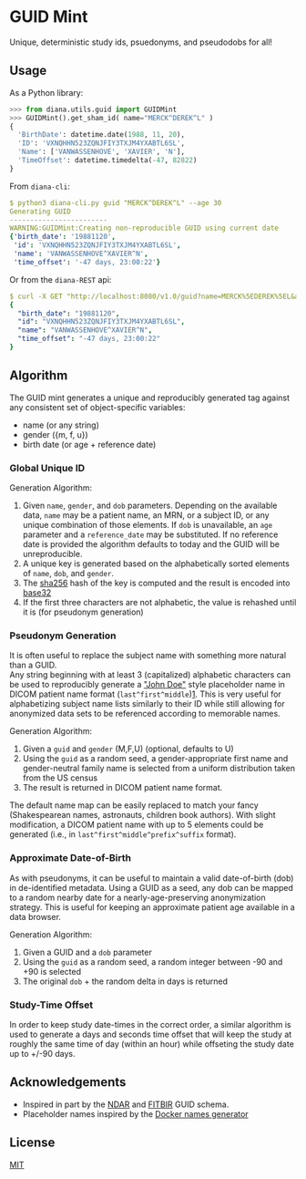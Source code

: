 GUID Mint
=========

Unique, deterministic study ids, psuedonyms, and pseudodobs for all!


## Usage

As a Python library:

````python
>>> from diana.utils.guid import GUIDMint
>>> GUIDMint().get_sham_id( name="MERCK^DEREK^L" )
{
  'BirthDate': datetime.date(1988, 11, 20),
  'ID': 'VXNQHHN523ZQNJFIY3TXJM4YXABTL6SL',
  'Name': ['VANWASSENHOVE', 'XAVIER', 'N'],
  'TimeOffset': datetime.timedelta(-47, 82822)
}
````

From `diana-cli`:

```yaml
$ python3 diana-cli.py guid "MERCK^DEREK^L" --age 30
Generating GUID
------------------------
WARNING:GUIDMint:Creating non-reproducible GUID using current date
{'birth_date': '19881120',
 'id': 'VXNQHHN523ZQNJFIY3TXJM4YXABTL6SL',
 'name': 'VANWASSENHOVE^XAVIER^N',
 'time_offset': '-47 days, 23:00:22'}
```

Or from the `diana-REST` api:

```yaml
$ curl -X GET "http://localhost:8080/v1.0/guid?name=MERCK%5EDEREK%5EL&age=30&sex=U"
{
  "birth_date": "19881120",
  "id": "VXNQHHN523ZQNJFIY3TXJM4YXABTL6SL",
  "name": "VANWASSENHOVE^XAVIER^N",
  "time_offset": "-47 days, 23:00:22"
}
```


## Algorithm

The GUID mint generates a unique and reproducibly generated tag against any consistent set of object-specific variables:

- name (or any string)
- gender ({m, f, u})
- birth date (or age + reference date)

### Global Unique ID

Generation Algorithm:

1. Given `name`, `gender`, and `dob` parameters.  Depending on the available data, `name` may be a patient name, an MRN, or a subject ID, or any unique combination of those elements.  If `dob` is unavailable, an `age` parameter and a `reference_date` may be substituted.  If no reference date is provided the algorithm defaults to today and the GUID will be unreproducible.
2. A unique key is generated based on the alphabetically sorted elements of `name`, `dob`, and `gender`.  
3. The [sha256](http://en.wikipedia.org/wiki/Secure_Hash_Algorithm) hash of the key is computed and the result is encoded into [base32](http://en.wikipedia.org/wiki/Base32)
3. If the first three characters are not alphabetic, the value is rehashed until it is (for pseudonym generation)

  
### Pseudonym Generation

It is often useful to replace the subject name with something more natural than a GUID.  
Any string beginning with at least 3 (capitalized) alphabetic characters can be used to reproducibly generate a ["John Doe"](http://en.wikipedia.org/wiki/John_Doe) style placeholder name in DICOM patient name format (`last^first^middle`)[1]().  This is very useful for alphabetizing subject name lists similarly to their ID while still allowing for anonymized data sets to be referenced according to memorable names.

Generation Algorithm: 

1. Given a `guid` and `gender` (M,F,U) (optional, defaults to U)
2. Using the `guid` as a random seed, a gender-appropriate first name and gender-neutral family name is selected from a uniform distribution taken from the US census
3. The result is returned in DICOM patient name format.

[1]:(http://support.dcmtk.org/docs/classDcmPersonName.html#f8ee9288b91b6842e4417185d548cda9)

The default name map can be easily replaced to match your fancy (Shakespearean names, astronauts, children book authors).  With slight modification, a DICOM patient name with up to 5 elements could be generated (i.e., in `last^first^middle^prefix^suffix` format).


### Approximate Date-of-Birth

As with pseudonyms, it can be useful to maintain a valid date-of-birth (dob) in de-identified metadata.  Using a GUID as a seed, any dob can be mapped to a random nearby date for a nearly-age-preserving anonymization strategy.  This is useful for keeping an approximate patient age available in a data browser.

Generation Algorithm:

1. Given a GUID and a `dob` parameter
2. Using the `guid` as a random seed, a random integer between -90 and +90 is selected
3. The original `dob` + the random delta in days is returned


### Study-Time Offset

In order to keep study date-times in the correct order, a similar algorithm is used to generate a days and seconds time offset that will keep the study at roughly the same time of day (within an hour) while offseting the study date up to +/-90 days.


Acknowledgements
---------------------

- Inspired in part by the [NDAR](https://ndar.nih.gov/ndarpublicweb/tools.html) and [FITBIR](https://fitbir.nih.gov) GUID schema.
- Placeholder names inspired by the [Docker names generator](https://github.com/docker/docker/blob/master/pkg/namesgenerator/names-generator.go)

License
----------------------

[MIT](http://opensource.org/licenses/mit-license.html)
